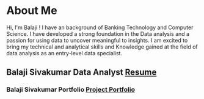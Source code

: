 # **About Me**

Hi, I'm Balaji ! I have an background of Banking Technology and Computer Science. I have developed a strong foundation in the Data analysis and a passion for using data to uncover meaningful to insights. 
I am excited to bring my technical and analytical skills and Knowledge gained at the field of data analysis as an entry-level data specialist.


## Balaji Sivakumar Data Analyst [Resume](https://github.com/Bala171/Balaji-Sivakumar-Portfolio.github.io/blob/main/Balaji%20Sivakumar%20Resume.pdf)

### **Balaji Sivakumar Portfolio** [Project Portfolio](https://github.com/Bala171)


